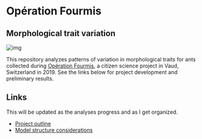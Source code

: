 # Opération Fourmis
## Morphological trait variation

![img](https://wp.unil.ch/fourmisvaud/files/2019/03/Titre_OrangeViolet.png)

This repository analyzes patterns of variation in morphological traits for ants collected during [Opération Fourmis](https://wp.unil.ch/fourmisvaud/), a citizen science project in Vaud, Switzerland in 2019. See the links below for project development and preliminary results.




## Links

This will be updated as the analyses progress and as I get organized.  

- [Project outline](outline.html)  
- [Model structure considerations](model_structure.html)  




